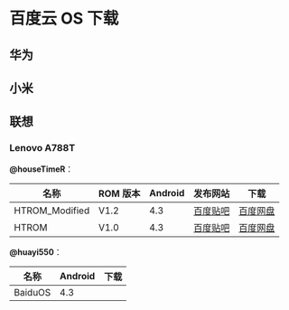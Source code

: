 # 百度云 OS 下载

## 华为

## 小米

## 联想

### Lenovo A788T

__@houseTimeR__：

| 名称           | ROM 版本 | Android | 发布网站                       | 下载                           |
| -------------- | -------- | ------- | ------------------------------ | ------------------------------ |
| HTROM_Modified | V1.2     | 4.3     | [百度贴吧][houseTimeR_A788T_1] | [百度网盘][houseTimeR_A788T_2] |
| HTROM          | V1.0     | 4.3     | [百度贴吧][houseTimeR_A788T_3] | [百度网盘][houseTimeR_A788T_4] |

[houseTimeR_A788T_1]: https://tieba.baidu.com/p/4758933874?pid=97069221919&cid=#97069221919
[houseTimeR_A788T_2]: https://pan.baidu.com/share/link?shareid=3353452284&uk=3727937318
[houseTimeR_A788T_3]: https://tieba.baidu.com/p/4742279453?pid=96478657615&cid=#96478657615
[houseTimeR_A788T_4]: https://pan.baidu.com/s/1eSE2r4I?pwd=i58r

__@huayi550__：

| 名称    | Android | 下载 |
| ------- | ------- | ---- |
| BaiduOS | 4.3     |      |
